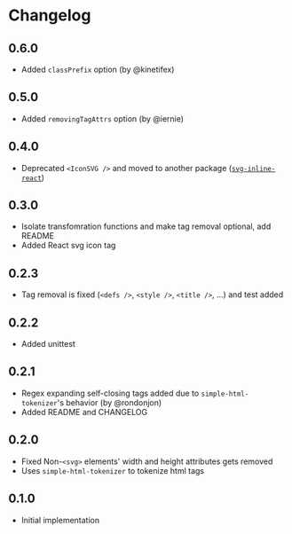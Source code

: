 # Changelog

## 0.6.0

* Added `classPrefix` option (by @kinetifex)

## 0.5.0

* Added `removingTagAttrs` option (by @iernie)

## 0.4.0

* Deprecated `<IconSVG />` and moved to another package ([`svg-inline-react`](https://github.com/sairion/svg-inline-react))

## 0.3.0

* Isolate transfomration functions and make tag removal optional, add README
* Added React svg icon tag

## 0.2.3

* Tag removal is fixed (`<defs />`, `<style />`, `<title />`, ...) and test added

## 0.2.2

* Added unittest

## 0.2.1

* Regex expanding self-closing tags added due to `simple-html-tokenizer`'s behavior (by @rondonjon)
* Added README and CHANGELOG

## 0.2.0

* Fixed Non-`<svg>` elements' width and height attributes gets removed
* Uses `simple-html-tokenizer` to tokenize html tags

## 0.1.0

* Initial implementation
